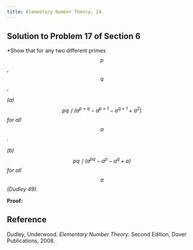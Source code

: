 ```yaml
---
title: Elementary Number Theory, 24
---
```


## Solution to Problem 17 of Section 6

*Show that for any two different primes $$p$$, $$q$$,

*(a) $$pq \mid (a^{p+q} - a^{p+1} - a^{q+1} + a^2)$$ for all $$a$$.*

*(b) $$pq \mid (a^{pq} - a^p - a^q + a)$$ for all $$a$$ (Dudley 49).*

**Proof:**

## Reference

Dudley, Underwood. *Elementary Number Theory*. Second Edition, Dover Publications, 2008.
